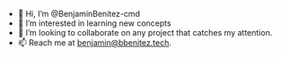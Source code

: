 - 👋 Hi, I’m @BenjaminBenitez-cmd
- 👀 I’m interested in learning new concepts
- 💞️ I’m looking to collaborate on any project that catches my attention.
- 📫 Reach me at benjamin@bbenitez.tech.

